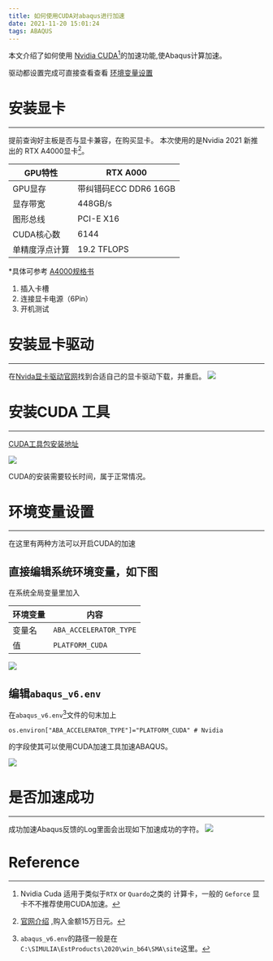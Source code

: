 ```yaml
---
title: 如何使用CUDA对abaqus进行加速
date: 2021-11-20 15:01:24
tags: ABAQUS
---
```


本文介绍了如何使用 [Nvidia CUDA](https://developer.nvidia.com/zh-cn/cuda-toolkit)[^1]的加速功能,使Abaqus计算加速。

<!--more-->

驱动都设置完成可直接查看查看 [环境变量设置](#环境变量设置)

# 安装显卡
---

提前查询好主板是否与显卡兼容，在购买显卡。
本次使用的是Nvidia 2021 新推出的 RTX A4000显卡[^2]。

|GPU特性|RTX A000|
|-----|------|
|GPU显存| 带纠错码ECC DDR6 16GB|
|显存带宽|448GB/s|
|图形总线|PCI-E X16|
|CUDA核心数|6144|
|单精度浮点计算|19.2 TFLOPS|

*具体可参考 [A4000规格书](https://www.nvidia.cn/content/dam/en-zz/Solutions/gtcs21/rtx-a4000/nvidia-rtx-a4000-datasheet.pdf)

1. 插入卡槽
2. 连接显卡电源（6Pin）
3. 开机测试

# 安装显卡驱动
---

在[Nvida显卡驱动官网](https://www.nvidia.co.jp/Download/index.aspx?lang=jp)找到合适自己的显卡驱动下载，并重启。
![](https://i.imgur.com/ylSk04C.png)

# 安装CUDA 工具
---

[CUDA工具包安装地址](https://developer.nvidia.com/zh-cn/cuda-toolkit)

![](https://i.imgur.com/KgAsN7K.png)


CUDA的安装需要较长时间，属于正常情况。


# 环境变量设置
---

在这里有两种方法可以开启CUDA的加速

## 直接编辑系统环境变量，如下图

在系统全局变量里加入

|环境变量|内容|
|------|------|
|变量名|`ABA_ACCELERATOR_TYPE`|
|值|`PLATFORM_CUDA`|

![](https://i.imgur.com/xEUpwAm.png)

## 编辑`abaqus_v6.env`  

 在`abaqus_v6.env`[^3]文件的句末加上
 ```TEXT
os.environ["ABA_ACCELERATOR_TYPE"]="PLATFORM_CUDA" # Nvidia
 ```
 的字段使其可以使用CUDA加速工具加速ABAQUS。  



![](https://i.imgur.com/6Ui3AIK.png)

# 是否加速成功

---

成功加速Abaqus反馈的Log里面会出现如下加速成功的字符。
![](https://i.imgur.com/WZRgoEt.png)

# Reference

[^1]: Nvidia Cuda 适用于类似于`RTX` or `Quardo`之类的 计算卡，一般的 `Geforce` 显卡不不推荐使用CUDA加速。  
[^2]: [官网介绍](https://www.nvidia.com/en-us/design-visualization/rtx-a4000/) ,购入金额15万日元。  
[^3]: `abaqus_v6.env`的路径一般是在`C:\SIMULIA\EstProducts\2020\win_b64\SMA\site`这里。
